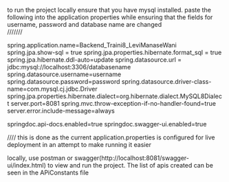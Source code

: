 to run the project locally ensure that you have mysql installed.
paste the following into the application properties
while ensuring that the fields for 
username, password and database name are changed  
///////

spring.application.name=Backend_Traini8_LeviManaseWani
spring.jpa.show-sql = true
spring.jpa.properties.hibernate.format_sql = true
spring.jpa.hibernate.ddl-auto=update
spring.datasource.url = jdbc:mysql://localhost:3306/databasename
spring.datasource.username=username
spring.datasource.password=password
spring.datasource.driver-class-name=com.mysql.cj.jdbc.Driver
spring.jpa.properties.hibernate.dialect=org.hibernate.dialect.MySQL8Dialect
server.port=8081
spring.mvc.throw-exception-if-no-handler-found=true
server.error.include-message=always

springdoc.api-docs.enabled=true
springdoc.swagger-ui.enabled=true


////
this is done as the current application.properties is configured for live deployment in an attempt to make running it easier 

locally, use postman or swagger(http://localhost:8081/swagger-ui/index.html) to view and run the project.
The list of apis created can be seen in the APiConstants file 

